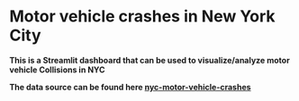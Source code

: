 # Motor vehicle crashes in New York City

**This is a Streamlit dashboard that can be used to visualize/analyze motor vehicle Collisions in NYC**

**The data source can be found here [nyc-motor-vehicle-crashes](https://data.cityofnewyork.us/Public-Safety/Motor-Vehicle-Collisions-Crashes/h9gi-nx95)**
